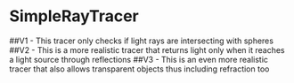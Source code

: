 # SimpleRayTracer
##V1 - This tracer only checks if light rays are intersecting with spheres
##V2 - This is a more realistic tracer that returns light only when it reaches a light source through reflections
##V3 - This is an even more realistic tracer that also allows transparent objects thus including refraction too
